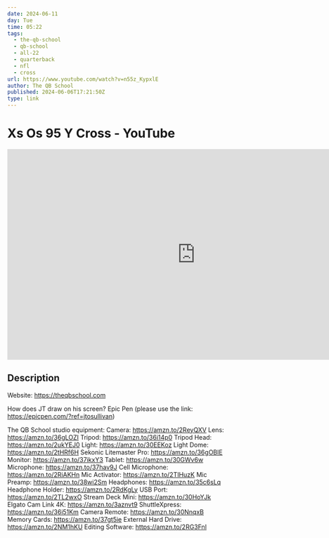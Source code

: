 ```yaml
---
date: 2024-06-11
day: Tue
time: 05:22
tags:
  - the-qb-school
  - qb-school
  - all-22
  - quarterback
  - nfl
  - cross
url: https://www.youtube.com/watch?v=n55z_KypxlE
author: The QB School
published: 2024-06-06T17:21:50Z
type: link
---
```

# Xs Os 95 Y Cross - YouTube


<iframe width="854" height="480" src="https://www.youtube.com/embed/n55z_KypxlE" frameborder="0" allowfullscreen></iframe>

## Description
Website: https://theqbschool.com


How does JT draw on his screen?
Epic Pen (please use the link: https://epicpen.com/?ref=jtosullivan)


The QB School studio equipment:
Camera: https://amzn.to/2ReyQXV
Lens: https://amzn.to/36gLOZI
Tripod: https://amzn.to/36i14p0
Tripod Head: https://amzn.to/2ukYEJ0
Light: https://amzn.to/30EEKoz
Light Dome: https://amzn.to/2tHRf6H
Sekonic Litemaster Pro: https://amzn.to/36gOBlE
Monitor: https://amzn.to/37ikxY3
Tablet: https://amzn.to/30GWv6w
Microphone: https://amzn.to/37hav9J
Cell Microphone: https://amzn.to/2RiAKHn
Mic Activator: https://amzn.to/2TIHuzK
Mic Preamp: https://amzn.to/38wi2Sm
Headphones: https://amzn.to/35c6sLq
Headphone Holder: https://amzn.to/2RdKgLy
USB Port: https://amzn.to/2TL2wxO
Stream Deck Mini: https://amzn.to/30HoYJk
Elgato Cam Link 4K: https://amzn.to/3aznvt9
ShuttleXpress: https://amzn.to/36i51Km
Camera Remote: https://amzn.to/30NnqxB
Memory Cards: https://amzn.to/37gt5ie
External Hard Drive: https://amzn.to/2NM1hKU
Editing Software: https://amzn.to/2RG3Fnl